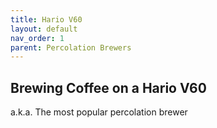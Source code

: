 ```yaml
---
title: Hario V60
layout: default
nav_order: 1
parent: Percolation Brewers
---
```


## Brewing Coffee on a Hario V60
a.k.a. The most popular percolation brewer
